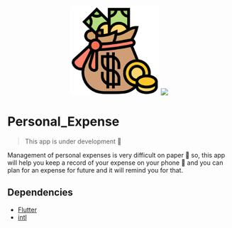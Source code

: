 <div align="center">
  <img width="200px" src="https://raw.githubusercontent.com/IIvexII/Personal_Expense/main/assets/icon.png"/>
  <img src="https://img.shields.io/badge/flutter-1.22.6-blue?logo=gitpod" />
</div>

# Personal_Expense

> This app is under development :construction:

Management of personal expenses is very difficult on paper :pencil: so, this app will help you keep a record of your expense  on your phone :iphone: and you can plan for an expense for future and it will remind you for that.

## Dependencies
- [Flutter](https://flutter.dev/)
- [intl](https://pub.dev/packages/intl)
